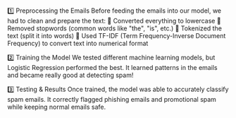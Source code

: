 1️⃣ Preprocessing the Emails
Before feeding the emails into our model, we had to clean and prepare the text:
🔹 Converted everything to lowercase
🔹 Removed stopwords (common words like "the", "is", etc.)
🔹 Tokenized the text (split it into words)
🔹 Used TF-IDF (Term Frequency-Inverse Document Frequency) to convert text into numerical format

2️⃣ Training the Model
We tested different machine learning models, but Logistic Regression performed the best. It learned patterns in the emails and became really good at detecting spam!

3️⃣ Testing & Results
Once trained, the model was able to accurately classify spam emails. It correctly flagged phishing emails and promotional spam while keeping normal emails safe.

